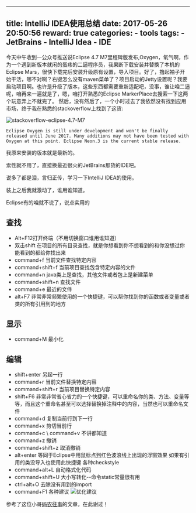 
---
title: IntelliJ IDEA使用总结
date: 2017-05-26 20:50:56
reward: true
categories:
    - tools
tags:
    - JetBrains
    - IntelliJ Idea
    - IDE
---

今天中午收到一公众号推送说Eclipse 4.7 M7里程碑版发布,Oxygen，氧气啊，作为一个遇到新版本就闲的蛋疼的二逼程序员，我果断下载安装并替换了本机的Eclipse Mars，很快下载完后安装升级原有设置，导入项目。好了，撸起袖子开始干活，哪不对啊？右键怎么没有maven菜单了？项目启动的Jetty设置呢？我要启动项目啊。也许是升级了版本，这些东西都需要重新适配吧，没事，谁让咱二逼呢，咱再来一遍就是了，嗯，咱打开熟悉的Eclipse MarkerPlace去搜索一下这两个玩意弄上不就完了。
  然后，没有然后了，一个小时过去了我依然没有找到应用市场，终于我在熟悉的stackoverflow上找到了这货:
  <!--more-->
  ![stackoverflow-eclipse-4.7-M7](http://oqcey66z7.bkt.clouddn.com/public/images/eclipse-Oxygen-m7.png)

```
Eclipse Oxygen is still under development and won't be finally released until June 2017. Many additions may not have been tested with Oxygen at this point. Eclipse Neon.3 is the current stable release. 
```
我原来安装的版本就是最新的。

索性就不用了，直接换最近很火的JetBrains那货的IDE吧。

说多了都是泪，言归正传，学习一下IntelliJ IDEA的使用。

装上之后我就激动了，谁用谁知道。

Eclipse有的咱就不说了，说点实用的

## 查找
* Alt+F12打开终端（不用切换窗口谁用谁知道）
* 双击shift 
    在项目的所有目录查找，就是你想看到你不想看到的和你没想过你能看到的都给你找出来
* command+f 
    当前文件查找特定内容
* command+shift+f
    当前项目查找包含特定内容的文件
* command+n 
    java类上是查找，其他文件或者包上是新建菜单
* command+shift+n
    查找文件
* command+e 
    最近的文件
* alt+F7
    非常非常频繁使用的一个快捷键，可以帮你找到你的函数或者变量或者类的所有引用到的地方
## 显示
* command+M
    最小化

## 编辑
* shift+enter
    另起一行
* command+r
    当前文件替换特定内容
* command+shift+r
    当前项目替换特定内容
* shift+F6
    非常非常省心省力的一个快捷键，可以重命名你的类、方法、变量等等，而且这个重命名甚至可以选择替换掉注释中的内容，当然也可以重命名文件
* command+d
    复制当前行到下一行
* command+x
    剪切当前行
* command+c \ command+v 
    不讲都知道
* command+z
    撤销
* command+shift+z
    取消撤销
* alt+enter
    等同于Eclipse中用鼠标点到红色波浪线上出现的浮窗效果
    如果有引用的类没导入也使用此快捷键
    各种checkstyle
* command+alt+L
    自动格式化代码
* command+shift+U
  大小写转化--命令static常量很有用 
* ctrl+alt+O
    去除没有用到的import
* command+F1
    各种建议
    ![优化建议](http://oqcey66z7.bkt.clouddn.com/public/images/%E4%BC%98%E5%8C%96%E5%BB%BA%E8%AE%AE.png)

参考了这位小哥[码农往事](http://www.blogjava.net/rockblue1988/archive/2014/10/24/418994.html)的文章，在此谢过！

